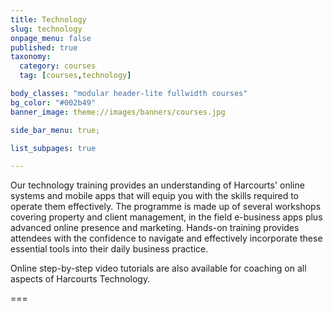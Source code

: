 ```yaml
---
title: Technology
slug: technology
onpage_menu: false
published: true
taxonomy:
  category: courses
  tag: [courses,technology]

body_classes: "modular header-lite fullwidth courses"
bg_color: "#002b49"
banner_image: theme://images/banners/courses.jpg

side_bar_menu: true;

list_subpages: true

---
```


Our technology training provides an understanding of Harcourts' online systems and mobile apps that will equip you with the skills required to operate them effectively. The programme is made up of several workshops covering property and client management, in the field e-business apps plus advanced online presence and marketing. Hands-on training provides attendees with the confidence to navigate and effectively incorporate these essential tools into their daily business practice.

Online step-by-step video tutorials are also available for coaching on all aspects of Harcourts Technology.

===
